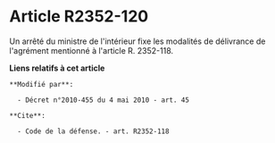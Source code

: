 # Article R2352-120

Un arrêté du ministre de l'intérieur fixe les modalités de délivrance de l'agrément mentionné à l'article R. 2352-118.

**Liens relatifs à cet article**

	**Modifié par**:

	  - Décret n°2010-455 du 4 mai 2010 - art. 45

	**Cite**:

	  - Code de la défense. - art. R2352-118
